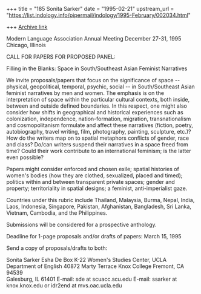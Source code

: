 +++
title = "185 Sonita Sarker"
date = "1995-02-21"
upstream_url = "https://list.indology.info/pipermail/indology/1995-February/002034.html"

+++
[Archive link](https://list.indology.info/pipermail/indology/1995-February/002034.html)

Modern Language Association Annual Meeting
December 27-31, 1995
Chicago, Illinois

CALL FOR PAPERS FOR PROPOSED PANEL:

Filling in the Blanks: Space in South/Southeast Asian Feminist Narratives

We invite proposals/papers that focus on the significance of space -- 
physical, geopolitical, temporal, psychic, social -- in South/Southeast 
Asian feminist narratives by men and women.  The emphasis is on the 
interpretation of space within the particular cultural contexts, both 
inside, between and outside defined boundaries.  In this respect, one 
might also consider how shifts in geographical and historical experiences 
such as colonization, independence, nation-formation, migration, 
transnationalism and cosmopolitanism formulate and affect these 
narratives (fiction, poetry, autobiography, travel writing, film, 
photography, painting, sculpture, etc.)?  How do the writers map on to 
spatial metaphors conflicts of gender, race and class?  Do/can writers 
suspend their narratives in a space freed from time?  Could their work 
contribute to an international feminism; is the latter even possible?

Papers might consider enforced and chosen exile; spatial histories of 
women's bodies (how they are clothed, sexualized, placed and timed); 
politics within and between transparent private spaces; gender and 
property; territoriality in spatial designs; a feminist, anti-imperialist 
gaze.

Countries under this rubric include Thailand, Malaysia, Burma, Nepal, 
India, Laos, Indonesia, Singapore, Pakistan, Afghanistan, Bangladesh, Sri 
Lanka, Vietnam, Cambodia, and the Philippines.

Submissions will be considered for a prospective anthology.

Deadline for 1-page proposals and/or drafts of papers: March 15, 1995

Send a copy of proposals/drafts to both:

Sonita Sarker                      Esha De
Box K-22                           Women's Studies Center, UCLA
Department of English              40872 Marty Terrace
Knox College                       Fremont, CA 94539	
Galesburg, IL 61401                E-mail: sde at scuacc.scu.edu
E-mail: ssarker at knox.knox.edu          or  idr2end at mvs.oac.ucla.edu










